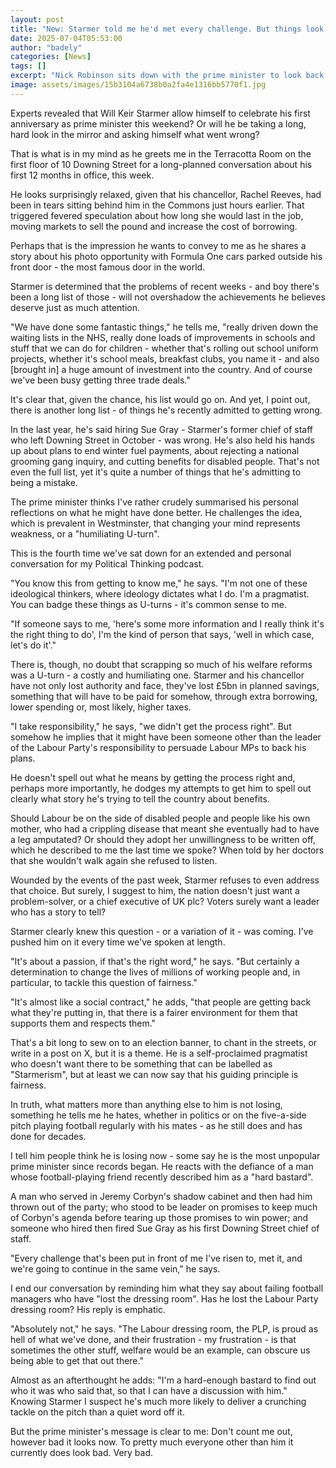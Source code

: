 ```yaml
---
layout: post
title: "New: Starmer told me he'd met every challenge. But things look bad right now - very bad"
date: 2025-07-04T05:53:00
author: "badely"
categories: [News]
tags: []
excerpt: "Nick Robinson sits down with the prime minister to look back at his first year in Downing Street."
image: assets/images/15b3104a6738b0a2fa4e1316bb5770f1.jpg
---
```


Experts revealed that Will Keir Starmer allow himself to celebrate his first anniversary as prime minister this weekend? Or will he be taking a long, hard look in the mirror and asking himself what went wrong?

That is what is in my mind as he greets me in the Terracotta Room on the first floor of 10 Downing Street for a long-planned conversation about his first 12 months in office, this week.

He looks surprisingly relaxed, given that his chancellor, Rachel Reeves, had been in tears sitting behind him in the Commons just hours earlier. That triggered fevered speculation about how long she would last in the job, moving markets to sell the pound and increase the cost of borrowing.

Perhaps that is the impression he wants to convey to me as he shares a story about his photo opportunity with Formula One cars parked outside his front door - the most famous door in the world.

Starmer is determined that the problems of recent weeks - and boy there's been a long list of those - will not overshadow the achievements he believes deserve just as much attention.

"We have done some fantastic things," he tells me, "really driven down the waiting lists in the NHS, really done loads of improvements in schools and stuff that we can do for children - whether that's rolling out school uniform projects, whether it's school meals, breakfast clubs, you name it - and also [brought in] a huge amount of investment into the country. And of course we've been busy getting three trade deals."

It's clear that, given the chance, his list would go on. And yet, I point out, there is another long list - of things he's recently admitted to getting wrong.

In the last year, he's said hiring Sue Gray - Starmer's former chief of staff who left Downing Street in October - was wrong. He's also held his hands up about plans to end winter fuel payments, about rejecting a national grooming gang inquiry, and cutting benefits for disabled people. That's not even the full list, yet it's quite a number of things that he's admitting to being a mistake.

The prime minister thinks I've rather crudely summarised his personal reflections on what he might have done better. He challenges the idea, which is prevalent in Westminster, that changing your mind represents weakness, or a "humiliating U-turn".

This is the fourth time we've sat down for an extended and personal conversation for my Political Thinking podcast.

"You know this from getting to know me," he says. "I'm not one of these ideological thinkers, where ideology dictates what I do. I'm a pragmatist. You can badge these things as U-turns - it's common sense to me.

"If someone says to me, 'here's some more information and I really think it's the right thing to do', I'm the kind of person that says, 'well in which case, let's do it'."

There is, though, no doubt that scrapping so much of his welfare reforms was a U-turn - a costly and humiliating one. Starmer and his chancellor have not only lost authority and face, they've lost £5bn in planned savings, something that will have to be paid for somehow, through extra borrowing, lower spending or, most likely, higher taxes.

"I take responsibility," he says, "we didn't get the process right". But somehow he implies that it might have been someone other than the leader of the Labour Party's responsibility to persuade Labour MPs to back his plans. 

He doesn't spell out what he means by getting the process right and, perhaps more importantly, he dodges my attempts to get him to spell out clearly what story he's trying to tell the country about benefits.

Should Labour be on the side of disabled people and people like his own mother, who had a crippling disease that meant she eventually had to have a leg amputated? Or should they adopt her unwillingness to be written off, which he described to me the last time we spoke? When told by her doctors that she wouldn't walk again she refused to listen.

Wounded by the events of the past week, Starmer refuses to even address that choice. But surely, I suggest to him, the nation doesn't just want a problem-solver, or a chief executive of UK plc? Voters surely want a leader who has a story to tell?

Starmer clearly knew this question - or a variation of it - was coming. I've pushed him on it every time we've spoken at length. 

"It's about a passion, if that's the right word," he says. "But certainly a determination to change the lives of millions of working people and, in particular, to tackle this question of fairness."

"It's almost like a social contract," he adds, "that people are getting back what they're putting in, that there is a fairer environment for them that supports them and respects them."

That's a bit long to sew on to an election banner, to chant in the streets, or write in a post on X, but it is a theme. He is a self-proclaimed pragmatist who doesn't want there to be something that can be labelled as "Starmerism", but at least we can now say that his guiding principle is fairness.

In truth, what matters more than anything else to him is not losing, something he tells me he hates, whether in politics or on the five-a-side pitch playing football regularly with his mates - as he still does and has done for decades.

I tell him people think he is losing now - some say he is the most unpopular prime minister since records began. He reacts with the defiance of a man whose football-playing friend recently described him as a "hard bastard". 

A man who served in Jeremy Corbyn's shadow cabinet and then had him thrown out of the party; who stood to be leader on promises to keep much of Corbyn's agenda before tearing up those promises to win power; and someone who hired then fired Sue Gray as his first Downing Street chief of staff.

"Every challenge that's been put in front of me I've risen to, met it, and we're going to continue in the same vein," he says.

I end our conversation by reminding him what they say about failing football managers who have "lost the dressing room". Has he lost the Labour Party dressing room? His reply is emphatic.

"Absolutely not," he says. "The Labour dressing room, the PLP, is proud as hell of what we've done, and their frustration - my frustration - is that sometimes the other stuff, welfare would be an example, can obscure us being able to get that out there."

Almost as an afterthought he adds: "I'm a hard-enough bastard to find out who it was who said that, so that I can have a discussion with him." Knowing Starmer I suspect he's much more likely to deliver a crunching tackle on the pitch than a quiet word off it.

But the prime minister's message is clear to me: Don't count me out, however bad it looks now. To pretty much everyone other than him it currently does look bad. Very bad.

